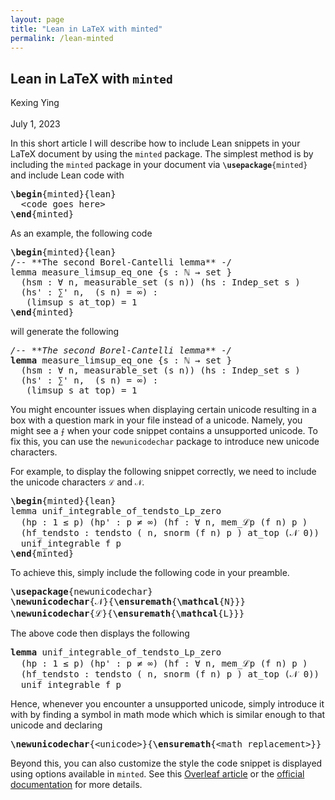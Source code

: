 ```yaml
---
layout: page
title: "Lean in LaTeX with minted"
permalink: /lean-minted
---
```


<!DOCTYPE html> 
<html lang='en-US' xml:lang='en-US'> 
<head><title>Lean in LaTeX with minted</title> 
<meta charset='utf-8' /> 
<meta content='TeX4ht (https://tug.org/tex4ht/)' name='generator' /> 
<meta content='width=device-width,initial-scale=1' name='viewport' /> 
<link href='main.css' rel='stylesheet' type='text/css' /> 
<meta content='main.tex' name='src' /> 
</head><body>
<div class='maketitle'>
                                                                            

                                                                            
                                                                            

                                                                            

<h2 class='titleHead'>Lean in LaTeX with
<span id='textcolor1'><code class='minted-inline'>minted<!--  --></code></span></h2>
<div class='author'><span class='ec-lmr-12'>Kexing Ying</span></div>
<br />
<div class='date'><span class='ec-lmr-12'>July 1, 2023</span></div>
</div>
<!-- l. 37 --><p class='noindent'>In this short article I will describe how to include Lean snippets in your LaTeX document by using the
<code class='minted-inline'>minted<!--  --></code> package. The simplest
method is by including the <code class='minted-inline'>minted<!--  --></code>
package in your document via <code class='minted-inline'><span id='textcolor2'><strong>\usepackage</strong></span><span id='textcolor3'>{</span>minted<span id='textcolor4'>}</span><!--  --></code>
and include Lean code with
</p>
<pre class='fancyvrb' id='fancyvrb1'><a id='x1-11r1'></a><span id='textcolor5'><strong>\begin</strong></span><span id='textcolor6'><span class='ec-lmtt-10'>{</span></span><span class='ec-lmtt-10'>minted</span><span id='textcolor7'><span class='ec-lmtt-10'>}{</span></span><span class='ec-lmtt-10'>lean</span><span id='textcolor8'><span class='ec-lmtt-10'>}</span></span> 
<a id='x1-13r2'></a><span class='ec-lmtt-10'>  &lt;code goes here&gt;</span> 
<a id='x1-15r3'></a><span id='textcolor9'><strong>\end</strong></span><span id='textcolor10'><span class='ec-lmtt-10'>{</span></span><span class='ec-lmtt-10'>minted</span><span id='textcolor11'><span class='ec-lmtt-10'>}</span></span></pre>
<!-- l. 46 --><p class='noindent'>As an example, the following code
</p>
<pre class='fancyvrb' id='fancyvrb2'><a id='x1-24r1'></a><span id='textcolor12'><strong>\begin</strong></span><span id='textcolor13'><span class='ec-lmtt-10'>{</span></span><span class='ec-lmtt-10'>minted</span><span id='textcolor14'><span class='ec-lmtt-10'>}{</span></span><span class='ec-lmtt-10'>lean</span><span id='textcolor15'><span class='ec-lmtt-10'>}</span></span> 
<a id='x1-26r2'></a><span class='ec-lmtt-10'>/-- **The second Borel-Cantelli lemma** -/</span> 
<a id='x1-28r3'></a><span class='ec-lmtt-10'>lemma measure</span><span id='textcolor16'><span class='ec-lmtt-10'>_</span></span><span class='ec-lmtt-10'>limsup</span><span id='textcolor17'><span class='ec-lmtt-10'>_</span></span><span class='ec-lmtt-10'>eq</span><span id='textcolor18'><span class='ec-lmtt-10'>_</span></span><span class='ec-lmtt-10'>one </span><span id='textcolor19'><span class='ec-lmtt-10'>{</span></span><span class='ec-lmtt-10'>s : ℕ → set </span><span id='textcolor20'><span class='ec-lmtt-10'>}</span></span> 
<a id='x1-30r4'></a><span class='ec-lmtt-10'>  (hsm : ∀ n, measurable</span><span id='textcolor21'><span class='ec-lmtt-10'>_</span></span><span class='ec-lmtt-10'>set (s n)) (hs : Indep</span><span id='textcolor22'><span class='ec-lmtt-10'>_</span></span><span class='ec-lmtt-10'>set s )</span> 
<a id='x1-32r5'></a><span class='ec-lmtt-10'>  (hs</span><span class='ts1-lmtt10-'>'</span><span class='ec-lmtt-10'> : ∑</span><span class='ts1-lmtt10-'>'</span><span class='ec-lmtt-10'> n,  (s n) = ∞) :</span> 
<a id='x1-34r6'></a><span class='ec-lmtt-10'>   (limsup s at</span><span id='textcolor23'><span class='ec-lmtt-10'>_</span></span><span class='ec-lmtt-10'>top) = 1</span> 
<a id='x1-36r7'></a><span id='textcolor24'><strong>\end</strong></span><span id='textcolor25'><span class='ec-lmtt-10'>{</span></span><span class='ec-lmtt-10'>minted</span><span id='textcolor26'><span class='ec-lmtt-10'>}</span></span></pre>
<!-- l. 57 --><p class='noindent'>will generate the following
</p>
<pre class='fancyvrb' id='fancyvrb3'><a id='x1-43r1'></a><span id='textcolor27'><i>/-- **The second Borel-Cantelli lemma** -/</i></span> 
<a id='x1-45r2'></a><span id='textcolor28'><strong>lemma</strong></span><span class='ec-lmtt-10'> measure_limsup_eq_one </span><span id='textcolor29'><span class='ec-lmtt-10'>{</span></span><span class='ec-lmtt-10'>s </span><span id='textcolor30'><span class='ec-lmtt-10'>:</span></span><span class='ec-lmtt-10'> ℕ </span><span id='textcolor31'><span class='ec-lmtt-10'>→</span></span><span class='ec-lmtt-10'> set </span><span id='textcolor32'></span><span id='textcolor33'><span class='ec-lmtt-10'>}</span></span> 
<a id='x1-47r3'></a><span class='ec-lmtt-10'>  </span><span id='textcolor34'><span class='ec-lmtt-10'>(</span></span><span class='ec-lmtt-10'>hsm </span><span id='textcolor35'><span class='ec-lmtt-10'>:</span></span><span class='ec-lmtt-10'> </span><span id='textcolor36'><span class='ec-lmtt-10'>∀</span></span><span class='ec-lmtt-10'> n</span><span id='textcolor37'><span class='ec-lmtt-10'>,</span></span><span class='ec-lmtt-10'> measurable_set </span><span id='textcolor38'><span class='ec-lmtt-10'>(</span></span><span class='ec-lmtt-10'>s n</span><span id='textcolor39'><span class='ec-lmtt-10'>))</span></span><span class='ec-lmtt-10'> </span><span id='textcolor40'><span class='ec-lmtt-10'>(</span></span><span class='ec-lmtt-10'>hs </span><span id='textcolor41'><span class='ec-lmtt-10'>:</span></span><span class='ec-lmtt-10'> Indep_set s </span><span id='textcolor42'><span class='ec-lmtt-10'>)</span></span> 
<a id='x1-49r4'></a><span class='ec-lmtt-10'>  </span><span id='textcolor43'><span class='ec-lmtt-10'>(</span></span><span class='ec-lmtt-10'>hs</span><span class='ts1-lmtt10-'>'</span><span class='ec-lmtt-10'> </span><span id='textcolor44'><span class='ec-lmtt-10'>:</span></span><span class='ec-lmtt-10'> </span><span id='textcolor45'><span class='ec-lmtt-10'>∑</span><span class='ts1-lmtt10-'>'</span></span><span class='ec-lmtt-10'> n</span><span id='textcolor46'><span class='ec-lmtt-10'>,</span></span><span class='ec-lmtt-10'>  </span><span id='textcolor47'><span class='ec-lmtt-10'>(</span></span><span class='ec-lmtt-10'>s n</span><span id='textcolor48'><span class='ec-lmtt-10'>)</span></span><span class='ec-lmtt-10'> </span><span id='textcolor49'><span class='ec-lmtt-10'>=</span></span><span class='ec-lmtt-10'> </span><span id='textcolor50'><span class='ec-lmtt-10'>∞</span></span><span id='textcolor51'><span class='ec-lmtt-10'>)</span></span><span class='ec-lmtt-10'> </span><span id='textcolor52'><span class='ec-lmtt-10'>:</span></span> 
<a id='x1-51r5'></a><span class='ec-lmtt-10'>   </span><span id='textcolor53'><span class='ec-lmtt-10'>(</span></span><span class='ec-lmtt-10'>limsup s at_top</span><span id='textcolor54'><span class='ec-lmtt-10'>)</span></span><span class='ec-lmtt-10'> </span><span id='textcolor55'><span class='ec-lmtt-10'>=</span></span><span class='ec-lmtt-10'> </span><span id='textcolor56'><span class='ec-lmtt-10'>1</span></span></pre>
<!-- l. 66 --><p class='noindent'>You might encounter issues when displaying certain unicode resulting in a box
with a question mark in your file instead of a unicode. Namely, you might see a
<code class='minted-inline'><span id='textcolor57'>⨍</span><!--  --></code>
when your code snippet contains a unsupported unicode. To fix this, you can use the
<code class='minted-inline'>newunicodechar<!--  --></code>
package to introduce new unicode characters.
</p><!-- l. 71 --><p class='noindent'>For example, to display the following snippet correctly, we need to include the unicode characters
<code class='minted-inline'>ℒ<!--  --></code> and
<code class='minted-inline'><span id='textcolor58'>𝒩</span><!--  --></code>.
</p>
<pre class='fancyvrb' id='fancyvrb4'><a id='x1-63r1'></a><span id='textcolor59'><strong>\begin</strong></span><span id='textcolor60'><span class='ec-lmtt-10'>{</span></span><span class='ec-lmtt-10'>minted</span><span id='textcolor61'><span class='ec-lmtt-10'>}{</span></span><span class='ec-lmtt-10'>lean</span><span id='textcolor62'><span class='ec-lmtt-10'>}</span></span> 
<a id='x1-65r2'></a><span class='ec-lmtt-10'>lemma unif</span><span id='textcolor63'><span class='ec-lmtt-10'>_</span></span><span class='ec-lmtt-10'>integrable</span><span id='textcolor64'><span class='ec-lmtt-10'>_</span></span><span class='ec-lmtt-10'>of</span><span id='textcolor65'><span class='ec-lmtt-10'>_</span></span><span class='ec-lmtt-10'>tendsto</span><span id='textcolor66'><span class='ec-lmtt-10'>_</span></span><span class='ec-lmtt-10'>Lp</span><span id='textcolor67'><span class='ec-lmtt-10'>_</span></span><span class='ec-lmtt-10'>zero</span> 
<a id='x1-67r3'></a><span class='ec-lmtt-10'>  (hp : 1 ≤ p) (hp</span><span class='ts1-lmtt10-'>'</span><span class='ec-lmtt-10'> : p ≠ ∞) (hf : ∀ n, mem</span><span id='textcolor68'><span class='ec-lmtt-10'>_</span></span><span class='cmsy-10'>ℒ</span><span class='ec-lmtt-10'>p (f n) p )</span> 
<a id='x1-69r4'></a><span class='ec-lmtt-10'>  (hf</span><span id='textcolor69'><span class='ec-lmtt-10'>_</span></span><span class='ec-lmtt-10'>tendsto : tendsto ( n, snorm (f n) p ) at</span><span id='textcolor70'><span class='ec-lmtt-10'>_</span></span><span class='ec-lmtt-10'>top (</span><span class='cmsy-10'>𝒩</span><span class='ec-lmtt-10'> 0)) :</span> 
<a id='x1-71r5'></a><span class='ec-lmtt-10'>  unif</span><span id='textcolor71'><span class='ec-lmtt-10'>_</span></span><span class='ec-lmtt-10'>integrable f p </span> 
<a id='x1-73r6'></a><span id='textcolor72'><strong>\end</strong></span><span id='textcolor73'><span class='ec-lmtt-10'>{</span></span><span class='ec-lmtt-10'>minted</span><span id='textcolor74'><span class='ec-lmtt-10'>}</span></span></pre>
                                                                            

                                                                            
<!-- l. 82 --><p class='noindent'>To achieve this, simply include the following code in your preamble.
</p>
<pre class='fancyvrb' id='fancyvrb5'><a id='x1-78r1'></a><span id='textcolor75'><strong>\usepackage</strong></span><span id='textcolor76'><span class='ec-lmtt-10'>{</span></span><span class='ec-lmtt-10'>newunicodechar</span><span id='textcolor77'><span class='ec-lmtt-10'>}</span></span> 
<a id='x1-80r2'></a><span id='textcolor78'><strong>\newunicodechar</strong></span><span id='textcolor79'><span class='ec-lmtt-10'>{</span></span><span class='cmsy-10'>𝒩</span><span id='textcolor80'><span class='ec-lmtt-10'>}{</span></span><span id='textcolor81'><strong>\ensuremath</strong></span><span id='textcolor82'><span class='ec-lmtt-10'>{</span></span><span id='textcolor83'><strong>\mathcal</strong></span><span id='textcolor84'><span class='ec-lmtt-10'>{</span></span><span class='ec-lmtt-10'>N</span><span id='textcolor85'><span class='ec-lmtt-10'>}}}</span></span> 
<a id='x1-82r3'></a><span id='textcolor86'><strong>\newunicodechar</strong></span><span id='textcolor87'><span class='ec-lmtt-10'>{</span></span><span class='cmsy-10'>ℒ</span><span id='textcolor88'><span class='ec-lmtt-10'>}{</span></span><span id='textcolor89'><strong>\ensuremath</strong></span><span id='textcolor90'><span class='ec-lmtt-10'>{</span></span><span id='textcolor91'><strong>\mathcal</strong></span><span id='textcolor92'><span class='ec-lmtt-10'>{</span></span><span class='ec-lmtt-10'>L</span><span id='textcolor93'><span class='ec-lmtt-10'>}}}</span></span></pre>
<!-- l. 89 --><p class='noindent'>The above code then displays the following
</p>
<pre class='fancyvrb' id='fancyvrb6'><a id='x1-88r1'></a><span id='textcolor94'><strong>lemma</strong></span><span class='ec-lmtt-10'> unif_integrable_of_tendsto_Lp_zero</span> 
<a id='x1-90r2'></a><span class='ec-lmtt-10'>  </span><span id='textcolor95'><span class='ec-lmtt-10'>(</span></span><span class='ec-lmtt-10'>hp </span><span id='textcolor96'><span class='ec-lmtt-10'>:</span></span><span class='ec-lmtt-10'> </span><span id='textcolor97'><span class='ec-lmtt-10'>1</span></span><span class='ec-lmtt-10'> </span><span id='textcolor98'><span class='ec-lmtt-10'>≤</span></span><span class='ec-lmtt-10'> p</span><span id='textcolor99'><span class='ec-lmtt-10'>)</span></span><span class='ec-lmtt-10'> </span><span id='textcolor100'><span class='ec-lmtt-10'>(</span></span><span class='ec-lmtt-10'>hp</span><span class='ts1-lmtt10-'>'</span><span class='ec-lmtt-10'> </span><span id='textcolor101'><span class='ec-lmtt-10'>:</span></span><span class='ec-lmtt-10'> p </span><span id='textcolor102'><span class='ec-lmtt-10'>≠</span></span><span class='ec-lmtt-10'> </span><span id='textcolor103'><span class='ec-lmtt-10'>∞</span></span><span id='textcolor104'><span class='ec-lmtt-10'>)</span></span><span class='ec-lmtt-10'> </span><span id='textcolor105'><span class='ec-lmtt-10'>(</span></span><span class='ec-lmtt-10'>hf </span><span id='textcolor106'><span class='ec-lmtt-10'>:</span></span><span class='ec-lmtt-10'> </span><span id='textcolor107'><span class='ec-lmtt-10'>∀</span></span><span class='ec-lmtt-10'> n</span><span id='textcolor108'><span class='ec-lmtt-10'>,</span></span><span class='ec-lmtt-10'> mem_</span><span class='cmsy-10'>ℒ</span><span class='ec-lmtt-10'>p </span><span id='textcolor109'><span class='ec-lmtt-10'>(</span></span><span class='ec-lmtt-10'>f n</span><span id='textcolor110'><span class='ec-lmtt-10'>)</span></span><span class='ec-lmtt-10'> p </span><span id='textcolor111'><span class='ec-lmtt-10'>)</span></span> 
<a id='x1-92r3'></a><span class='ec-lmtt-10'>  </span><span id='textcolor112'><span class='ec-lmtt-10'>(</span></span><span class='ec-lmtt-10'>hf_tendsto </span><span id='textcolor113'><span class='ec-lmtt-10'>:</span></span><span class='ec-lmtt-10'> tendsto </span><span id='textcolor114'><span class='ec-lmtt-10'>(</span></span><span id='textcolor115'></span><span class='ec-lmtt-10'> n</span><span id='textcolor116'><span class='ec-lmtt-10'>,</span></span><span class='ec-lmtt-10'> snorm </span><span id='textcolor117'><span class='ec-lmtt-10'>(</span></span><span class='ec-lmtt-10'>f n</span><span id='textcolor118'><span class='ec-lmtt-10'>)</span></span><span class='ec-lmtt-10'> p </span><span id='textcolor119'><span class='ec-lmtt-10'>)</span></span><span class='ec-lmtt-10'> at_top </span><span id='textcolor120'><span class='ec-lmtt-10'>(</span></span><span id='textcolor121'><span class='cmsy-10'>𝒩</span></span><span class='ec-lmtt-10'> </span><span id='textcolor122'><span class='ec-lmtt-10'>0</span></span><span id='textcolor123'><span class='ec-lmtt-10'>))</span></span><span class='ec-lmtt-10'> </span><span id='textcolor124'><span class='ec-lmtt-10'>:</span></span> 
<a id='x1-94r4'></a><span class='ec-lmtt-10'>  unif_integrable f p </span></pre>
<!-- l. 96 --><p class='noindent'>Hence, whenever you encounter a unsupported unicode, simply introduce it with by
finding a symbol in math mode which which is similar enough to that unicode and
declaring
</p>
<pre class='fancyvrb' id='fancyvrb7'><a id='x1-97r1'></a><span id='textcolor125'><strong>\newunicodechar</strong></span><span id='textcolor126'><span class='ec-lmtt-10'>{</span></span><span class='ec-lmtt-10'>&lt;unicode&gt;</span><span id='textcolor127'><span class='ec-lmtt-10'>}{</span></span><span id='textcolor128'><strong>\ensuremath</strong></span><span id='textcolor129'><span class='ec-lmtt-10'>{</span></span><span class='ec-lmtt-10'>&lt;math replacement&gt;</span><span id='textcolor130'><span class='ec-lmtt-10'>}}</span></span></pre>
<!-- l. 103 --><p class='noindent'>Beyond this, you can also customize the style the code snippet is displayed using options available
in <code class='minted-inline'>minted<!--  --></code>. See
this <a href='https://www.overleaf.com/learn/latex/Code_Highlighting_with_minted'>Overleaf article</a> or the <a href='https://tug.ctan.org/macros/latex/contrib/minted/minted.pdf'>official documentation</a> for more details.
</p>
 
</body> 
</html>
